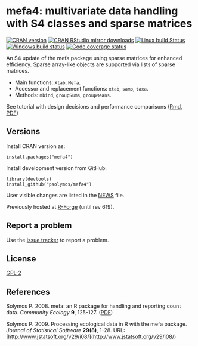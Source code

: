 # mefa4: multivariate data handling with S4 classes and sparse matrices

[![CRAN version](http://www.r-pkg.org/badges/version/mefa4)](http://cran.rstudio.com/web/packages/mefa4/index.html)
[![CRAN RStudio mirror downloads](http://cranlogs.r-pkg.org/badges/grand-total/mefa4)](http://cran.rstudio.com/web/packages/mefa4/index.html)
[![Linux build Status](https://travis-ci.org/psolymos/mefa4.svg?branch=master)](https://travis-ci.org/psolymos/mefa4)
[![Windows build status](https://ci.appveyor.com/api/projects/status/1tc542dlqitdfkbo?svg=true)](https://ci.appveyor.com/project/psolymos/mefa4)
[![Code coverage status](https://codecov.io/gh/psolymos/mefa4/branch/master/graph/badge.svg)](https://codecov.io/gh/psolymos/mefa4)

An S4 update of the mefa package using sparse matrices for enhanced efficiency.
Sparse array-like objects are supported via lists of sparse matrices.

* Main functions: `Xtab`, `Mefa`.
* Accessor and replacement functions: `xtab`, `samp`, `taxa`.
* Methods: `mbind`, `groupSums`, `groupMeans`.

See tutorial with design decisions and performance comparisons ([Rmd](https://github.com/psolymos/mefa4/blob/master/extras/mefa4.Rmd), [PDF](https://github.com/psolymos/mefa4/raw/master/extras/mefa4.pdf))

## Versions

Install CRAN version as:

```
install.packages("mefa4")
```

Install development version from GitHub:

```
library(devtools)
install_github("psolymos/mefa4")
```

User visible changes are listed in the [NEWS](https://github.com/psolymos/mefa4/blob/master/NEWS.md) file.

Previously hosted at [R-Forge](https://r-forge.r-project.org/projects/mefa/) (until rev 619).

## Report a problem

Use the [issue tracker](https://github.com/psolymos/mefa4/issues)
to report a problem.

## License

[GPL-2](https://www.gnu.org/licenses/old-licenses/gpl-2.0.en.html)

## References

Solymos P. 2008. mefa: an R package for handling and reporting count data.
_Community Ecology_ **9**, 125-127. ([PDF](https://drive.google.com/file/d/0B-q59n6LIwYPdWVkWlQ1ZzFMS3c/view?usp=sharing))

Solymos P. 2009. Processing ecological data in R with the mefa package.
_Journal of Statistical Software_ **29(8)**, 1-28.
URL: [http://www.jstatsoft.org/v29/i08/](http://www.jstatsoft.org/v29/i08/)
